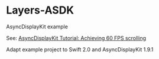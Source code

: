 # Layers-ASDK
AsyncDisplayKit example

See: [AsyncDisplayKit Tutorial: Achieving 60 FPS scrolling](http://www.raywenderlich.com/86365/AsyncDisplayKit-tutorial-achieving-60-fps-scrolling)

Adapt example project to Swift 2.0 and AsyncDisplayKit 1.9.1
